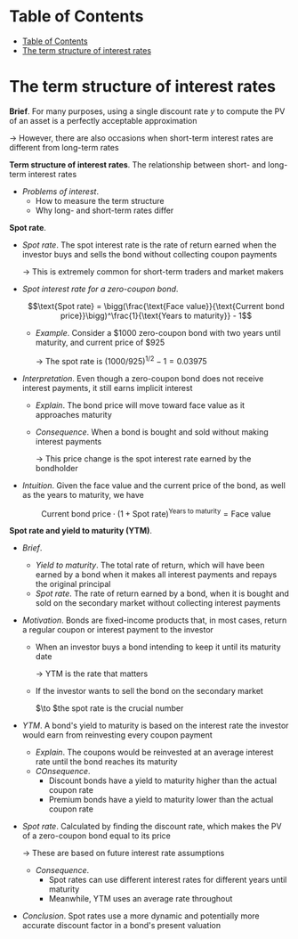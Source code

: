 <!-- TOC titleSize:1 tabSpaces:2 depthFrom:1 depthTo:6 withLinks:1 updateOnSave:1 orderedList:0 skip:0 title:1 charForUnorderedList:* -->
# Table of Contents
- [Table of Contents](#table-of-contents)
- [The term structure of interest rates](#the-term-structure-of-interest-rates)
<!-- /TOC -->

# The term structure of interest rates
**Brief**.  For many purposes, using a single discount rate $y$ to compute the PV of an asset is a perfectly acceptable approximation

$\to$ However, there are also occasions when short-term interest rates are different from long-term rates

**Term structure of interest rates**. The relationship between short- and long-term interest rates
* *Problems of interest*.
    * How to measure the term structure
    * Why long- and short-term rates differ

**Spot rate**. 
* *Spot rate*. The spot interest rate is the rate of return earned when the investor buys and sells the bond without collecting coupon payments
    
    $\to$ This is extremely common for short-term traders and market makers
* *Spot interest rate for a zero-coupon bond*.

    $$\text{Spot rate} = \bigg(\frac{\text{Face value}}{\text{Current bond price}}\bigg)^\frac{1}{\text{Years to maturity}} - 1$$

    * *Example*. Consider a $1000 zero-coupon bond with two years until maturity, and current price of $925

        $\to$ The spot rate is $(1000/925)^{1/2}-1=0.03975$

* *Interpretation*. Even though a zero-coupon bond does not receive interest payments, it still earns implicit interest
    * *Explain*. The bond price will move toward face value as it approaches maturity
    * *Consequence*. When a bond is bought and sold without making interest payments
        
        $\to$ This price change is the spot interest rate earned by the bondholder
* *Intuition*. Given the face value and the current price of the bond, as well as the years to maturity, we have

    $$\text{Current bond price}\cdot (1 + \text{Spot rate})^{\text{Years to maturity}} = \text{Face value}$$

**Spot rate and yield to maturity (YTM)**.
* *Brief*.
    * *Yield to maturity*. The total rate of return, which will have been earned by a bond when it makes all interest payments and repays the original principal
    * *Spot rate*. The rate of return earned by a bond, when it is bought and sold on the secondary market without collecting interest payments
* *Motivation*. Bonds are fixed-income products that, in most cases, return a regular coupon or interest payment to the investor
    * When an investor buys a bond intending to keep it until its maturity date
        
        $\to$ YTM is the rate that matters
    * If the investor wants to sell the bond on the secondary market
        
        $\to $the spot rate is the crucial number
* *YTM*. A bond's yield to maturity is based on the interest rate the investor would earn from reinvesting every coupon payment
    * *Explain*. The coupons would be reinvested at an average interest rate until the bond reaches its maturity
    * *COnsequence*. 
        * Discount bonds have a yield to maturity higher than the actual coupon rate
        * Premium bonds have a yield to maturity lower than the actual coupon rate
* *Spot rate*. Calculated by finding the discount rate, which makes the PV of a zero-coupon bond equal to its price
    
    $\to$ These are based on future interest rate assumptions
    * *Consequence*. 
        * Spot rates can use different interest rates for different years until maturity
        * Meanwhile, YTM uses an average rate throughout
* *Conclusion*. Spot rates use a more dynamic and potentially more accurate discount factor in a bond's present valuation

